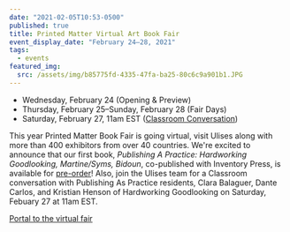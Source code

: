 ```yaml
---
date: "2021-02-05T10:53-0500"
published: true
title: Printed Matter Virtual Art Book Fair
event_display_date: "February 24–28, 2021"
tags:
  - events
featured_img:
  src: /assets/img/b85775fd-4335-47fa-ba25-80c6c9a901b1.JPG
---
```


- Wednesday, February 24 (Opening & Preview)
- Thursday, February 25–Sunday, February 28 (Fair Days)
- Saturday, February 27, 11am EST ([Classroom Conversation](https://pmvabf.org/The-Classroom-Friendly-Fire))

This year Printed Matter Book Fair is going virtual, visit Ulises along with more than 400 exhibitors from over 40 countries. We're excited to announce that our first book, _Publishing A Practice: Hardworking Goodlooking, Martine/Syms, Bidoun_, co-published with Inventory Press, is available for [pre-order](https://ulises.pmvabf.org/)! Also, join the Ulises team for a Classroom conversation with Publishing As Practice residents, Clara Balaguer, Dante Carlos, and Kristian Henson of Hardworking Goodlooking on Saturday, Febuary 27 at 11am EST.

[Portal to the virtual fair](https://ulises.pmvabf.org/)
